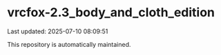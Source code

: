 # vrcfox-2.3_body_and_cloth_edition

Last updated: 2025-07-10 08:09:51

This repository is automatically maintained.
